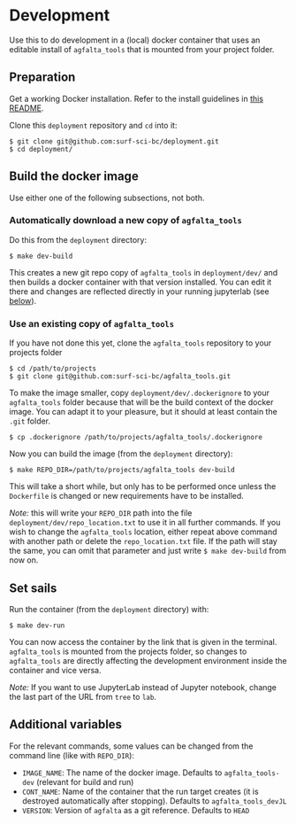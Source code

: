 # Development

Use this to do development in a (local) docker container that uses an editable install of ```agfalta_tools``` that is mounted from your project folder.

## Preparation

Get a working Docker installation. Refer to the install guidelines in [this README](../deployment/tljh/README.md).

Clone this `deployment` repository and `cd` into it:

```
$ git clone git@github.com:surf-sci-bc/deployment.git
$ cd deployment/
```

## Build the docker image

Use either one of the following subsections, not both.

### Automatically download a new copy of `agfalta_tools`

Do this from the `deployment` directory:

```
$ make dev-build
```

This creates a new git repo copy of `agfalta_tools` in `deployment/dev/` and then builds a docker container with that version installed. You can edit it there and changes are reflected directly in your running jupyterlab (see [below](#set-sails)).

### Use an existing copy of `agfalta_tools`

If you have not done this yet, clone the `agfalta_tools` repository to your projects folder

```
$ cd /path/to/projects
$ git clone git@github.com:surf-sci-bc/agfalta_tools.git
```

To make the image smaller, copy `deployment/dev/.dockerignore` to your `agfalta_tools` folder because that will be the build context of the docker image. You can adapt it to your pleasure, but
it should at least contain the `.git` folder.

```
$ cp .dockerignore /path/to/projects/agfalta_tools/.dockerignore
```

Now you can build the image (from the `deployment` directory):

```
$ make REPO_DIR=/path/to/projects/agfalta_tools dev-build
```

This will take a short while, but only has to be performed once unless the `Dockerfile` is changed or new requirements have to be installed. 

_Note:_ this will write your `REPO_DIR` path into the file `deployment/dev/repo_location.txt` to use it in all further commands. If you wish to change the `agfalta_tools` location, either repeat above command with another path or delete the `repo_location.txt` file. If the path will stay the same, you can omit that parameter and just write `$ make dev-build` from now on.


## Set sails

Run the container (from the `deployment` directory) with:

```
$ make dev-run
```

You can now access the container by the link that is given in the terminal. `agfalta_tools` is mounted from the projects folder, so changes to `agfalta_tools` are directly affecting the development environment inside the container and vice versa.

_Note:_ If you want to use JupyterLab instead of Jupyter notebook, change the last part of the URL from `tree` to `lab`.


## Additional variables

For the relevant commands, some values can be changed from the command line (like with `REPO_DIR`):

* `IMAGE_NAME`: The name of the docker image. Defaults to `agfalta_tools-dev` (relevant for build and run)
* `CONT_NAME`: Name of the container that the run target creates (it is destroyed automatically after stopping). Defaults to `agfalta_tools_devJL`
* `VERSION`: Version of `agfalta` as a git reference. Defaults to `HEAD`